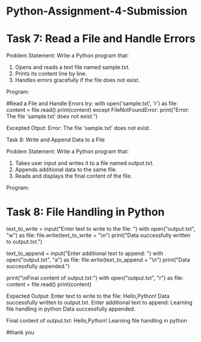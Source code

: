 # Python-Assignment-4-Submission

# Task 7: Read a File and Handle Errors 
Problem Statement:  Write a Python program that:
1.   Opens and reads a text file named sample.txt.
2.   Prints its content line by line.
3.   Handles errors gracefully if the file does not exist.
 
Program:

#Read a File and Handle Errors 
try:
    with open('sample.txt', 'r') as file:
        content = file.read()
        print(content)
except FileNotFoundError:
    print("Error: The file 'sample.txt' does not exist.")

Excepted Otput:
Error: The file 'sample.txt' does not exist.


Task 8: Write and Append Data to a File
 
Problem Statement: Write a Python program that:
1.   Takes user input and writes it to a file named output.txt.
2.   Appends additional data to the same file.
3.   Reads and displays the final content of the file.
 
Program:

# Task 8: File Handling in Python

text_to_write = input("Enter text to write to the file: ")
with open("output.txt", "w") as file:
    file.write(text_to_write + "\n")
print("Data successfully written to output.txt.")

text_to_append = input("Enter additional text to append: ")
with open("output.txt", "a") as file:
    file.write(text_to_append + "\n")
print("Data successfully appended.")

print("\nFinal content of output.txt:")
with open("output.txt", "r") as file:   
    content = file.read()
    print(content)
    
Expected Output:
Enter text to write to the file: Hello,Python!
Data successfully written to output.txt.
Enter additional text to append: Learning file handling in python
Data successfully appended.

Final content of output.txt:
Hello,Python!
Learning file handling in python

#thank you

